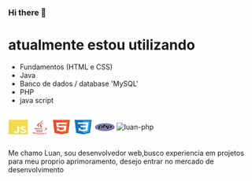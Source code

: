 ### Hi there 👋

# atualmente estou utilizando
- Fundamentos (HTML e CSS)
- Java
- Banco de dados / database 'MySQL'
- PHP
- java script


<div style="display: inline_block"><br>
  <img align="center" alt="luan-Js" height="30" width="40" src="https://raw.githubusercontent.com/devicons/devicon/master/icons/javascript/javascript-plain.svg">
  <img align="center" alt="luan-Java" height="30" width="40" src="https://raw.githubusercontent.com/devicons/devicon/master/icons/java/java-plain.svg">
  <img align="center" alt="luan-HTML" height="30" width="40" src="https://raw.githubusercontent.com/devicons/devicon/master/icons/html5/html5-original.svg">
  <img align="center" alt="luan-CSS" height="30" width="40" src="https://raw.githubusercontent.com/devicons/devicon/master/icons/css3/css3-original.svg">
  <img align="center" alt="luan-php" height="30" width="40" src="https://raw.githubusercontent.com/devicons/devicon/master/icons/php/php-original.svg">
  <img align="center" alt="luan-php" height="30" width="40" src="https://camo.githubusercontent.com/ceb295afc131778d7a9bcf9d9e9f5d5d2ab65dcd5bd4f4caf16a085b70c60731/68747470733a2f2f747365332e6d6d2e62696e672e6e65742f74683f69643d4f49502e7276756a594b4f546d2d2d5654334b545a775633786748614861267069643d417069"></div>
  
  ##

 Me chamo Luan, sou desenvolvedor web,busco experiencia em projetos para meu proprio aprimoramento, desejo entrar no mercado de desenvolvimento

